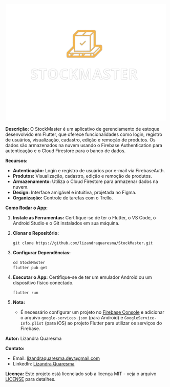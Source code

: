 <p align="center">
  <img src="assets/images/stockmaster.png" alt="StockMaster Logo" width="500">
</p>

**Descrição:**
O StockMaster é um aplicativo de gerenciamento de estoque desenvolvido em Flutter, que oferece funcionalidades como login, registro de usuários, visualização, cadastro, edição e remoção de produtos. Os dados são armazenados na nuvem usando o Firebase Authentication para autenticação e o Cloud Firestore para o banco de dados.

**Recursos:**
- **Autenticação:** Login e registro de usuários por e-mail via FirebaseAuth.
- **Produtos:** Visualização, cadastro, edição e remoção de produtos.
- **Armazenamento:** Utiliza o Cloud Firestore para armazenar dados na nuvem.
- **Design:** Interface amigável e intuitiva, projetada no Figma.
- **Organização:** Controle de tarefas com o Trello.

**Como Rodar o App:**

1. **Instale as Ferramentas:**
   Certifique-se de ter o Flutter, o VS Code, o Android Studio e o Git instalados em sua máquina.

2. **Clonar o Repositório:**
   ```
   git clone https://github.com/lizandraquaresma/StockMaster.git
   ```

3. **Configurar Dependências:**
   ```
   cd StockMaster
   flutter pub get
   ```

4. **Executar o App:**
   Certifique-se de ter um emulador Android ou um dispositivo físico conectado.
   ```
   flutter run
   ```

5. **Nota:**
   - É necessário configurar um projeto no [Firebase Console](https://console.firebase.google.com/) e adicionar o arquivo `google-services.json` (para Android) e `GoogleService-Info.plist` (para iOS) ao projeto Flutter para utilizar os serviços do Firebase.

**Autor:**
Lizandra Quaresma

**Contato:**
- Email: lizandraquaresma.dev@gmail.com
- LinkedIn: [Lizandra Quaresma](https://www.linkedin.com/in/seu-linkedin)

**Licença:**
Este projeto está licenciado sob a licença MIT - veja o arquivo [LICENSE](LICENSE) para detalhes.
